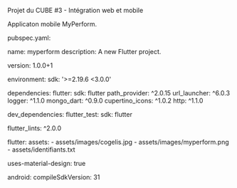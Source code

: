 Projet du CUBE #3 - Intégration web et mobile 


Applicaton mobile MyPerform. 

pubspec.yaml:

name: myperform
description: A new Flutter project.

version: 1.0.0+1

environment:
  sdk: '>=2.19.6 <3.0.0'

dependencies:
  flutter:
    sdk: flutter
  path_provider: ^2.0.15
  url_launcher: ^6.0.3
  logger: ^1.1.0
  mongo_dart: ^0.9.0
  cupertino_icons: ^1.0.2
  http: ^1.1.0

dev_dependencies:
  flutter_test:
    sdk: flutter
    

  flutter_lints: ^2.0.0

flutter:
  assets:
    - assets/images/cogelis.jpg
    - assets/images/myperform.png
    - assets/identifiants.txt

  uses-material-design: true

android:
  compileSdkVersion: 31
